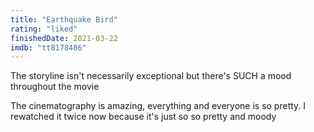```yaml
---
title: "Earthquake Bird"
rating: "liked"
finishedDate: 2021-03-22
imdb: "tt8178486"
---
```


The storyline isn't necessarily exceptional but there's SUCH a mood throughout the movie

The cinematography is amazing, everything and everyone is so pretty. I rewatched it twice now because it's just so so pretty and moody
